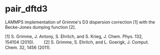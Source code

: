 # pair_dftd3

LAMMPS implementation of Grimme's D3 dispersion correction [1] with the Becke-Jones dumping function [2].


[1] S. Grimme, J. Antony, S. Ehrlich, and S. Krieg, J. Chem. Phys. 132, 154104 (2010).　　
[2] S. Grimme, S. Ehrlich, and L. Goerigk, J. Comput. Chem. 32, 1456 (2011).
